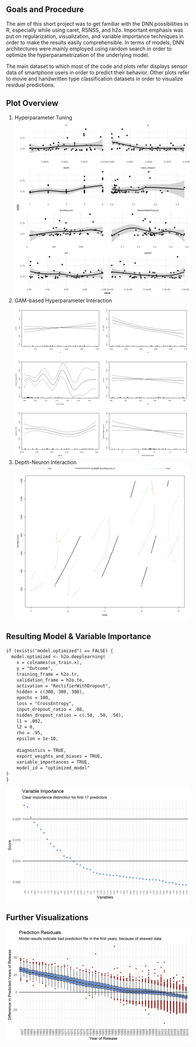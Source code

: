 Goals and Procedure
-------------------

The aim of this short project was to get familiar with the DNN possibilities in R, especially while using caret, RSNSS, and h2o. Important emphasis was put on regularization, visualization, and variable importance techniques in order to make the results easily comprehensible. In terms of models, DNN architectures were mainly employed using random search in order to optimize the hyperparametrization of the underlying model.  

The main dataset to which most of the code and plots refer displays sensor data of smartphone users in order to predict their behavior. Other plots refer to movie and handwritten type classification datasets in order to visualize residual predictions.

Plot Overview
-------------

1. Hyperparameter Tuning 
![](readme_files/figure-markdown_github/hyperparameter-selection.png)
2. GAM-based Hyperparameter Interaction
![](readme_files/figure-markdown_github/gam-hyperparameter-selection.png)
3. Depth-Neuron Interaction
![](readme_files/figure-markdown_github/hyperparameter-interaction.png)

Resulting Model & Variable Importance
---------------
```
if (exists("model.optimized") == FALSE) {
  model.optimized <- h2o.deeplearning(
    x = colnames(us_train.x),
    y = "Outcome",
    training_frame = h2o.tr,
    validation_frame = h2o.te,
    activation = "RectifierWithDropout",
    hidden = c(300, 300, 300),
    epochs = 100,
    loss = "CrossEntropy",
    input_dropout_ratio = .08,
    hidden_dropout_ratios = c(.50, .50, .50),
    l1 = .002,
    l2 = 0,
    rho = .95,
    epsilon = 1e-10,
    
    diagnostics = TRUE,
    export_weights_and_biases = TRUE,
    variable_importances = TRUE,
    model_id = "optimized_model"
)
}
```
![](readme_files/figure-markdown_github/variable-importance-users.png)

Further Visualizations
---------------------

![](readme_files/figure-markdown_github/residual-predictions.png)




